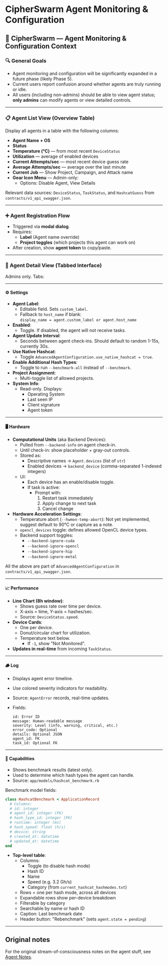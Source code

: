 # CipherSwarm Agent Monitoring & Configuration

## 🧠 CipherSwarm — Agent Monitoring & Configuration Context

### 🔍 General Goals

- Agent monitoring and configuration will be significantly expanded in a future phase (likely Phase 5).
- Current users report confusion around whether agents are truly running or idle.
- All users (including non-admins) should be able to view agent status; **only admins** can modify agents or view detailed controls.

---

### 📋 Agent List View (Overview Table)

Display all agents in a table with the following columns:

- **Agent Name + OS**
- **Status**
- **Temperature (°C)** — from most recent `DeviceStatus`
- **Utilization** — average of enabled devices
- **Current Attempts/sec** — most recent device guess rate
- **Average Attempts/sec** — average over the last minute
- **Current Job** — Show Project, Campaign, and Attack name
- **Gear Icon Menu** — Admin-only:
  - Options: Disable Agent, View Details

Relevant data sources: `DeviceStatus`, `TaskStatus`, and `HashcatGuess` from `contracts/v1_api_swagger.json`.

---

### ➕ Agent Registration Flow

- Triggered via **modal dialog**.
- Requires:
  - **Label** (Agent name override)
  - **Project toggles** (which projects this agent can work on)
- After creation, show **agent token** to copy/paste.

---

### 🔎 Agent Detail View (Tabbed Interface)

Admins only. Tabs:

---

#### ⚙️ Settings

- **Agent Label**:
  - Editable field. Sets `custom_label`.
  - Fallback to `host_name` if blank:\
    `display_name = agent.custom_label or agent.host_name`
- **Enabled**:
  - Toggle. If disabled, the agent will not receive tasks.
- **Agent Update Interval**:
  - Seconds between agent check-ins. Should default to random 1-15s, currently 30s.
- **Use Native Hashcat**:
  - Toggle `AdvancedAgentConfiguration.use_native_hashcat = true`.
- **Enable Additional Hash Types**:
  - Toggle to run `--benchmark-all` instead of `--benchmark`.
- **Project Assignment**:
  - Multi-toggle list of allowed projects.
- **System Info**:
  - Read-only. Displays:
    - Operating System
    - Last seen IP
    - Client signature
    - Agent token

---

#### 🖥️ Hardware

- **Computational Units** (aka Backend Devices):
  - Pulled from `--backend-info` on agent check-in.
  - Until check-in: show placeholder + gray-out controls.
  - Stored as:
    - Descriptive names → `Agent.devices` (list of `str`)
    - Enabled devices → `backend_device` (comma-separated 1-indexed integers)
  - UI:
    - Each device has an enable/disable toggle.
    - If task is active:
      - Prompt with:
        1. Restart task immediately
        2. Apply change to next task
        3. Cancel change
- **Hardware Acceleration Settings**:
  - Temperature abort (`--hwmon-temp-abort`): Not yet implemented, suggest default to 90°C or capture as a note.
  - `opencl_devices` toggle: defines allowed OpenCL device types.
  - Backend support toggles:
    - `--backend-ignore-cuda`
    - `--backend-ignore-opencl`
    - `--backend-ignore-hip`
    - `--backend-ignore-metal`

All the above are part of `AdvancedAgentConfiguration` in `contracts/v1_api_swagger.json`.

---

#### 📈 Performance

- **Line Chart (8h window)**:
  - Shows guess rate over time per device.
  - X-axis = time, Y-axis = hashes/sec.
  - Source: `DeviceStatus.speed`.
- **Device Cards**:
  - One per device.
  - Donut/circular chart for utilization.
  - Temperature text below.
    - If `-1`, show "Not Monitored".
- **Updates in real-time** from incoming `TaskStatus`.

---

#### 🪵 Log

- Displays agent error timeline.

- Use colored severity indicators for readability.

- Source: `AgentError` records, real-time updates.

- Fields:

  ```text
  id: Error ID
  message: Human-readable message
  severity: Level (info, warning, critical, etc.)
  error_code: Optional
  details: Optional JSON
  agent_id: FK
  task_id: Optional FK
  ```

---

#### 🧠 Capabilities

- Shows benchmark results (latest only).
- Used to determine which hash types the agent can handle.
- Source: `app/models/hashcat_benchmark.rb`

Benchmark model fields:

```ruby
class HashcatBenchmark < ApplicationRecord
  # Columns:
  # id: integer
  # agent_id: integer (FK)
  # hash_type_id: integer (FK)
  # runtime: integer (ms)
  # hash_speed: float (h/s)
  # device: string
  # created_at: datetime
  # updated_at: datetime
end
```

- **Top-level table**:
  - Columns:
    - Toggle (to disable hash mode)
    - Hash ID
    - Name
    - Speed (e.g. 3.2 Gh/s)
    - Category (from `current_hashcat_hashmodes.txt`)
  - Rows = one per hash mode, across all devices
  - Expandable rows show per-device breakdown
  - Filterable by category
  - Searchable by name or hash ID
  - Caption: Last benchmark date
  - Header button: "Rebenchmark" (sets `agent.state = pending`)

---

## Original notes

For the original stream-of-consciousness notes on the agent stuff, see [Agent Notes](original_notes/agent.md).
